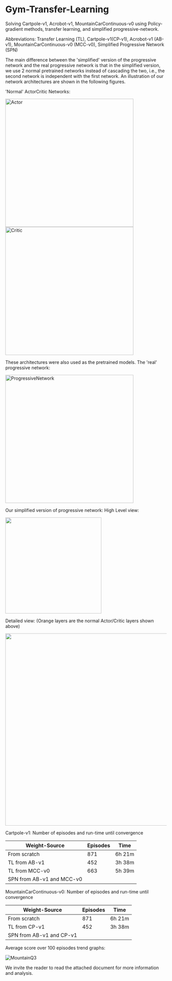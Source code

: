 # Gym-Transfer-Learning
Solving Cartpole-v1, Acrobot-v1, MountainCarContinuous-v0 using Policy-gradient methods, transfer learning, and simplified progressive-network.

Abbreviations: Transfer Learning (TL), Cartpole-v1(CP-v1), Acrobot-v1 (AB-v1), MountainCarContinuous-v0 (MCC-v0), Simplified Progressive Network (SPN)

The main difference between the 'simplified' version of the progressive network and the real progressive network is that in the simplified version, we use 2 normal pretrained networks instead of cascading the two, i.e., the second network is independent with the first network.
An illustration of our network architectures are shown in the following figures.

'Normal' ActorCritic Networks:

<img width="400" alt="Actor" src="https://user-images.githubusercontent.com/49614331/151966178-1755f587-0475-4e53-85b6-4ad53067da36.png">          <img width="400" alt="Critic" src="https://user-images.githubusercontent.com/49614331/151966191-91fa36d6-e2a4-484d-aa8a-5f6ee21b53bd.png">

These architectures were also used as the pretrained models.
The 'real' progressive network:

<img width="400" alt="ProgressiveNetwork" src="https://user-images.githubusercontent.com/49614331/151966431-c9e3591f-fb4a-483c-9085-3dc1673e45c1.png">

Our simplified version of progressive network:
High Level view:

<img width="300" src="https://user-images.githubusercontent.com/49614331/151966945-ba966693-a0b4-43a4-8f05-21483d5e354a.png"> 

Detailed view: (Orange layers are the normal Actor/Critic layers shown above)

<img width="600" src="https://user-images.githubusercontent.com/49614331/151967040-2c3f719b-6f06-46cf-9499-baacfa62cb5c.png">





Cartpole-v1:
Number of episodes and run-time until convergence 

Weight-Source| Episodes | Time
---| ---| ---
From scratch | 871 | 6h 21m
TL from AB-v1 | 452 | 3h 38m
TL from MCC-v0|663|5h 39m
SPN from AB-v1 and MCC-v0| | 



MountainCarContinuous-v0:
Number of episodes and run-time until convergence 

Weight-Source| Episodes | Time
---| ---| ---
From scratch | 871 | 6h 21m
TL from CP-v1 | 452 | 3h 38m
SPN from AB-v1 and CP-v1| | 

Average score over 100 episodes trend graphs:

![MountainQ3](https://user-images.githubusercontent.com/49614331/151968191-9085b447-cfba-49b1-b736-772f456fc658.png)


We invite the reader to read the attached document for more information and analysis.


